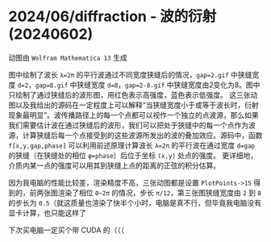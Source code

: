 # 2024/06/diffraction - 波的衍射 (20240602)

动图由 `Wolfram Mathematica 13` 生成

图中绘制了波长 `λ=2π` 的平行波通过不同宽度狭缝后的情况，`gap=2.gif` 中狭缝宽度 `d=2`，`gap=8.gif` 中狭缝宽度 `d=8`，`gap=2-8.gif` 中狭缝宽度由2变化为8。图中只绘制了通过狭缝后的波形图，用红色表示高强度，蓝色表示低强度。
这三张动图以及我给出的源码在一定程度上可以解释“当狭缝宽度小于或等于波长时，衍射现象最明显”。波传播路径上的每一个点都可以视作一个独立的点波源，那么如果我们需要估计波在通过狭缝后的波形，我们可以把处于狭缝中的每一个点作为波源，计算狭缝后每一个点接受到的这些波源所发出的波的叠加效应。源码中，函数 `f[x,y,gap,phase]` 可以利用前述原理计算波长 `λ=2π` 的平行波在通过宽度 `d=gap` 的狭缝（在狭缝处的相位 `φ=phase`）后位于坐标 `(x,y)` 处点的强度。
更详细地，介质内某一点的强度可以用其到狭缝上点的距离的正弦的积分估算。

因为我电脑的性能比较差，渲染精度不高，三张动图都是设置 `PlotPoints->15` 得到的，前两张图渲染了相位 `0~2π` 的情况，步长 `π/12`，第三张图狭缝宽度由 `2` 到 `8` 的步长为 `0.5`（就这质量也渲染了快半个小时，电脑是真不行，但毕竟我电脑没有显卡计算，也只能这样了

下次买电脑一定买个带 CUDA 的（（（